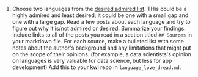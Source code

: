 1. Choose two languages from the [desired admired list](https://survey.stackoverflow.co/2023/#technology-admired-and-desired).  THis could be a highly admired and least desired; it could be one with a small gap and one with a large gap. Read a few posts about each language and try to figure out why it is/not admired or desired. Summarize your findings.  Include links to all of the posts you read in a section titled `## Sources` in your markdown file. For each source, make a bulleted list with some notes about the author's background and any limitations that might put on the scope of their opinions. (for example, a data scientists's opinion on languages is very valuable for data science, but less for app development) Add this to your kwl repo in `language_love_dread.md`.